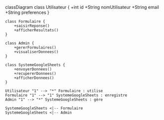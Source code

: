 classDiagram
    class Utilisateur {
        +int id
        +String nomUtilisateur
        +String email
        +String preferences
    }

    class Formulaire {
        +saisirReponse()
        +afficherResultats()
    }

    class Admin {
        +gererFormulaires()
        +visualiserDonnees()
    }

    class SystemeGoogleSheets {
        +envoyerDonnees()
        +recupererDonnees()
        +afficherDonnees()
    }

    Utilisateur "1" --> "*" Formulaire : utilise
    Formulaire "1" --> "1" SystemeGoogleSheets : enregistre
    Admin "1" --> "*" SystemeGoogleSheets : gère

    SystemeGoogleSheets <|-- Formulaire
    SystemeGoogleSheets <|-- Admin
